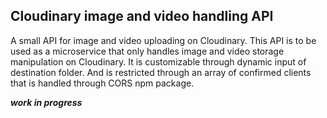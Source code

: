 ## Cloudinary image and video handling API

A small API for image and video uploading on Cloudinary. This API is to be used as a microservice that only handles image and video storage manipulation on Cloudinary. It is customizable through dynamic input of destination folder. And is restricted through an array of confirmed clients that is handled through CORS npm package.

_**work in progress**_
